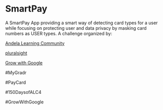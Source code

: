 # SmartPay
A SmartPay App providing a smart way of detecting card types for a user while focusing on protecting user and data privacy by masking card numbers as USER types.
A challenge organized by:

[Andela Learning Community](https://andela.com/alc/)

[pluralsight](https://app.pluralsight.com)

[Grow with Google](https://grow.google/)

#MyGradr

#PayCard

#150DaysofALC4

#GrowWithGoogle
